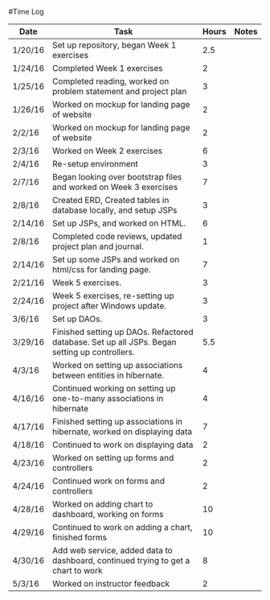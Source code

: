 #Time Log

| Date  | Task   | Hours  | Notes   |
|-------|--------|--------|---------|
| 1/20/16 | Set up repository, began Week 1 exercises | 2.5 | |
| 1/24/16 | Completed Week 1 exercises | 2 | |
| 1/25/16 | Completed reading, worked on problem statement and project plan | 3 | |
| 1/26/16 | Worked on mockup for landing page of website | 2 | |
| 2/2/16 | Worked on mockup for landing page of website | 2 | |
| 2/3/16 | Worked on Week 2 exercises| 6 | |
| 2/4/16 | Re-setup environment | 3 | |
| 2/7/16 | Began looking over bootstrap files and worked on Week 3 exercises | 7 | |
| 2/8/16 | Created ERD, Created tables in database locally, and setup JSPs | 3 | |
| 2/14/16 | Set up JSPs, and worked on HTML. | 6 | |
| 2/8/16 | Completed code reviews, updated project plan and journal. | 1 | |
| 2/14/16 | Set up some JSPs and worked on html/css for landing page. | 7 | |
| 2/21/16 | Week 5 exercises. | 3 | |
| 2/24/16 | Week 5 exercises, re-setting up project after Windows update. | 3 | |
| 3/6/16 | Set up DAOs. | 3 | |
| 3/29/16 | Finished setting up DAOs. Refactored database. Set up all JSPs. Began setting up controllers. | 5.5 | |
| 4/3/16 | Worked on setting up associations between entities in hibernate. | 4| |
| 4/16/16 | Continued working on setting up one-to-many associations in hibernate | 4| |
| 4/17/16 | Finished setting up associations in hibernate, worked on displaying data | 7| |
| 4/18/16 | Continued to work on displaying data | 2| |
| 4/23/16 | Worked on setting up forms and controllers  | 2| |
| 4/24/16 | Continued work on forms and controllers | 2| |
| 4/28/16 | Worked on adding chart to dashboard, working on forms | 10| |
| 4/29/16 | Continued to work on adding a chart, finished forms | 10| |
| 4/30/16 | Add web service, added data to dashboard, continued trying to get a chart to work | 8| |
| 5/3/16 | Worked on instructor feedback | 2| |
